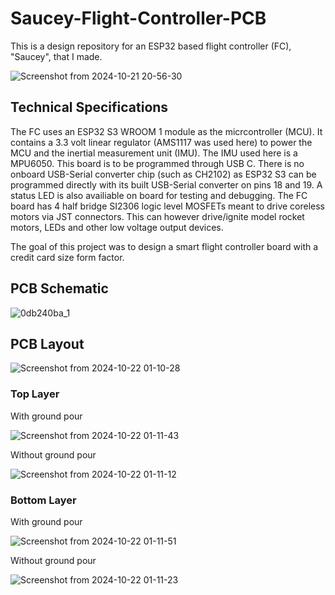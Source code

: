 # Saucey-Flight-Controller-PCB
This is a design repository for an ESP32 based flight controller (FC), "Saucey", that I made. 


![Screenshot from 2024-10-21 20-56-30](https://github.com/user-attachments/assets/f89a6778-a77d-4090-91f1-0a533f3f61ec)

## Technical Specifications
The FC uses an ESP32 S3 WROOM 1 module as the micrcontroller (MCU). It contains a 3.3 volt linear regulator (AMS1117 was used here) to power the MCU and the inertial measurement unit (IMU). The IMU used here is a MPU6050. This board is to be programmed through USB C. There is no onboard USB-Serial converter chip (such as CH2102) as ESP32 S3 can be programmed directly with its built USB-Serial converter on pins 18 and 19. A status LED is also availiable on board for testing and debugging. The FC board has 4 half bridge SI2306 logic level MOSFETs meant to drive coreless motors via JST connectors. This can however drive/ignite model rocket motors, LEDs and other low voltage output devices.

The goal of this project was to design a smart flight controller board with a credit card size form factor.

## PCB Schematic

![0db240ba_1](https://github.com/user-attachments/assets/151f8761-880f-4179-ab0c-047402e5c54c)


## PCB Layout

![Screenshot from 2024-10-22 01-10-28](https://github.com/user-attachments/assets/2e6ad8a5-7c12-44a7-ad89-3843deb2944c)

### Top Layer

With ground pour

![Screenshot from 2024-10-22 01-11-43](https://github.com/user-attachments/assets/bbe8179c-3f9e-44dd-81ed-4fa8ff9ae25d)

Without ground pour

![Screenshot from 2024-10-22 01-11-12](https://github.com/user-attachments/assets/2bf73304-44e5-4904-b02f-186e4f51650a)

### Bottom Layer

With ground pour

![Screenshot from 2024-10-22 01-11-51](https://github.com/user-attachments/assets/4094051c-3261-4401-9715-a6846a6328de)

Without ground pour

![Screenshot from 2024-10-22 01-11-23](https://github.com/user-attachments/assets/74e1dd20-0868-438e-bc13-f01d71359af0)

